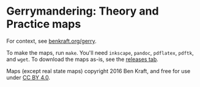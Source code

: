 # Gerrymandering: Theory and Practice maps

For context, see [benkraft.org/gerry](http://www.benkraft.org/gerry/).

To make the maps, run `make`.  You'll need `inkscape`, `pandoc`, `pdflatex`, `pdftk`, and `wget`.  To download the maps as-is, see the [releases tab](releases).

Maps (except real state maps) copyright 2016 Ben Kraft, and free for use under [CC BY 4.0](https://creativecommons.org/licenses/by/4.0/).
